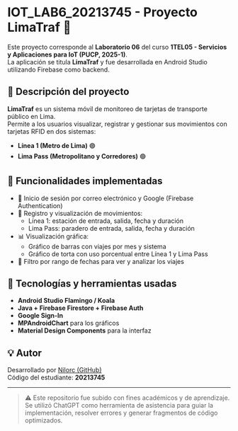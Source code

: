 # IOT_LAB6_20213745 - Proyecto LimaTraf 🚦

Este proyecto corresponde al **Laboratorio 06** del curso **1TEL05 - Servicios y Aplicaciones para IoT (PUCP, 2025-1)**.  
La aplicación se titula **LimaTraf** y fue desarrollada en Android Studio utilizando Firebase como backend.

## 📱 Descripción del proyecto

**LimaTraf** es un sistema móvil de monitoreo de tarjetas de transporte público en Lima.  
Permite a los usuarios visualizar, registrar y gestionar sus movimientos con tarjetas RFID en dos sistemas:

- **Línea 1 (Metro de Lima)** 🟣
- **Lima Pass (Metropolitano y Corredores)** 🟢

## 🔧 Funcionalidades implementadas

- 🔐 Inicio de sesión por correo electrónico y Google (Firebase Authentication)
- 📝 Registro y visualización de movimientos:
  - Línea 1: estación de entrada, salida, fecha y duración
  - Lima Pass: paradero de entrada, salida, fecha y duración
- 📊 Visualización gráfica:
  - Gráfico de barras con viajes por mes y sistema
  - Gráfico de torta con uso porcentual entre Línea 1 y Lima Pass
- 📆 Filtro por rango de fechas para ver y analizar los viajes

## 🧪 Tecnologías y herramientas usadas

- **Android Studio Flamingo / Koala**
- **Java + Firebase Firestore + Firebase Auth**
- **Google Sign-In**
- **MPAndroidChart** para los gráficos
- **Material Design Components** para la interfaz

## 💡 Autor

Desarrollado por [Nilorc (GitHub)](https://github.com/Nilorc)  
Código del estudiante: **20213745**

---

> ⚠️ Este repositorio fue subido con fines académicos y de aprendizaje. Se utilizó ChatGPT como herramienta de asistencia para guiar la implementación, resolver errores y generar fragmentos de código optimizados.
